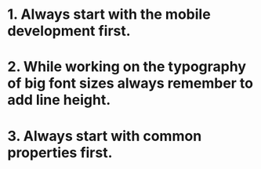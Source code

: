 # 1. Always start with the mobile development first.

# 2. While working on the typography of big font sizes always remember to add line height.

# 3. Always start with common properties first.
